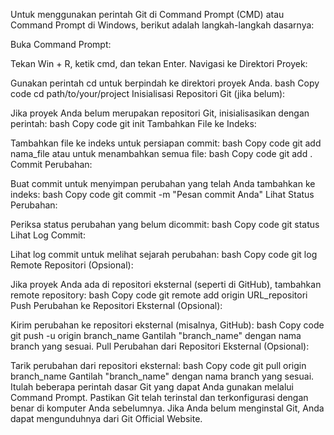 Untuk menggunakan perintah Git di Command Prompt (CMD) atau Command Prompt di Windows, berikut adalah langkah-langkah dasarnya:

Buka Command Prompt:

Tekan Win + R, ketik cmd, dan tekan Enter.
Navigasi ke Direktori Proyek:

Gunakan perintah cd untuk berpindah ke direktori proyek Anda.
bash
Copy code
cd path/to/your/project
Inisialisasi Repositori Git (jika belum):

Jika proyek Anda belum merupakan repositori Git, inisialisasikan dengan perintah:
bash
Copy code
git init
Tambahkan File ke Indeks:

Tambahkan file ke indeks untuk persiapan commit:
bash
Copy code
git add nama_file
atau untuk menambahkan semua file:
bash
Copy code
git add .
Commit Perubahan:

Buat commit untuk menyimpan perubahan yang telah Anda tambahkan ke indeks:
bash
Copy code
git commit -m "Pesan commit Anda"
Lihat Status Perubahan:

Periksa status perubahan yang belum dicommit:
bash
Copy code
git status
Lihat Log Commit:

Lihat log commit untuk melihat sejarah perubahan:
bash
Copy code
git log
Remote Repositori (Opsional):

Jika proyek Anda ada di repositori eksternal (seperti di GitHub), tambahkan remote repository:
bash
Copy code
git remote add origin URL_repositori
Push Perubahan ke Repositori Eksternal (Opsional):

Kirim perubahan ke repositori eksternal (misalnya, GitHub):
bash
Copy code
git push -u origin branch_name
Gantilah "branch_name" dengan nama branch yang sesuai.
Pull Perubahan dari Repositori Eksternal (Opsional):

Tarik perubahan dari repositori eksternal:
bash
Copy code
git pull origin branch_name
Gantilah "branch_name" dengan nama branch yang sesuai.
Itulah beberapa perintah dasar Git yang dapat Anda gunakan melalui Command Prompt. Pastikan Git telah terinstal dan terkonfigurasi dengan benar di komputer Anda sebelumnya. Jika Anda belum menginstal Git, Anda dapat mengunduhnya dari Git Official Website.
